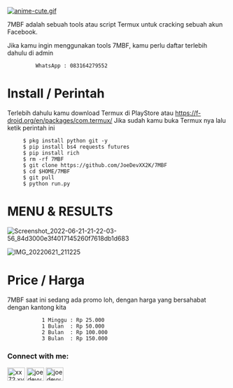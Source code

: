[![anime-cute.gif](https://i.postimg.cc/Y9S3N1Rk/anime-cute.gif)](https://postimg.cc/94vZCwsN)

 7MBF adalah sebuah tools atau script Termux untuk cracking sebuah akun Facebook.

Jika kamu ingin menggunakan tools 7MBF, kamu perlu daftar terlebih dahulu di admin 
       

             WhatsApp : 083164279552


# Install / Perintah

Terlebih dahulu kamu download Termux di PlayStore atau https://f-droid.org/en/packages/com.termux/ Jika sudah kamu buka Termux nya lalu ketik perintah ini

         $ pkg install python git -y
         $ pip install bs4 requests futures
         $ pip install rich
         $ rm -rf 7MBF
         $ git clone https://github.com/JoeDevXX2K/7MBF
         $ cd $HOME/7MBF
         $ git pull
         $ python run.py

# MENU & RESULTS

![Screenshot_2022-06-21-21-22-03-56_84d3000e3f4017145260f7618db1d683](https://user-images.githubusercontent.com/107848026/174823788-74fe473a-871b-465e-873f-b82cd5e0792b.jpg)

![IMG_20220621_211225](https://user-images.githubusercontent.com/107848026/174823980-b865f28b-2cbb-4f19-b76b-d7fe7d268a95.jpg)

# Price / Harga

7MBF saat ini sedang ada promo loh, dengan harga yang bersahabat dengan kantong kita
 
               1 Minggu : Rp 25.000
               1 Bulan  : Rp 50.000
               2 Bulan  : Rp 100.000
               3 Bulan  : Rp 150.000


<h3 align="left">Connect with me:</h3>
<p align="left">
<a href="https://wa.me/+6283164279551" target="blank"><img align="center" src="https://raw.githubusercontent.com/rahuldkjain/github-profile-readme-generator/master/src/images/icons/Social/whatsapp.svg" alt="xx72.xvv2050" height="30" width="40" /></a>
<a href="https://www.facebook.com/XX72.XVV2050" target="blank"><img align="center" src="https://raw.githubusercontent.com/rahuldkjain/github-profile-readme-generator/master/src/images/icons/Social/facebook.svg" alt="joedevv2k_" height="30" width="40" /></a>
<a href="https://github.com/JoeDevXX2K" target="blank"><img align="center" src="https://raw.githubusercontent.com/rahuldkjain/github-profile-readme-generator/master/src/images/icons/Social/github.svg" alt="joedevv2k_" height="30" width="40" /></a>
</p>
